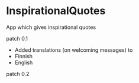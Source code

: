 # InspirationalQuotes
App which gives inspirational quotes

patch 0.1
- Added translations (on welcoming messages) to
- Finnish
- English

patch 0.2
